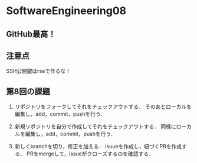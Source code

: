 # SoftwareEngineering08

## GitHub最高！

## 注意点
SSH公開鍵はrsaで作るな！

## 第8回の課題
1. リポジトリをフォークしてそれをチェックアウトする．
そのあとローカルを編集し，add，commit，pushを行う．

2. 新規リポジトリを自分で作成してそれをチェックアウトする．
同様にローカルを編集し，add，commit，pushを行う．

3. 新しくbranchを切り，修正を加える．
isuueを作成し，紐づくPRを作成する．
PRをmergeして，issueがクローズするのを確認する． 
